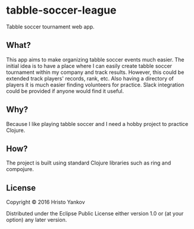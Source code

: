 # tabble-soccer-league
Tabble soccer tournament web app.

## What?

This app aims to make organizing tabble soccer events much easier. The initial idea is to have a place where I can easily create tabble soccer tournament within my company and track results. However, this could be extended track players' records, rank, etc. Also having a directory of players it is much easier finding volunteers for practice. Slack integration could be provided if anyone would find it useful.

## Why?

Because I like playing tabble soccer and I need a hobby project to practice Clojure.

## How?

The project is built using standard Clojure libraries such as ring and compojure.

## License

Copyright © 2016 Hristo Yankov

Distributed under the Eclipse Public License either version 1.0 or (at
your option) any later version.
